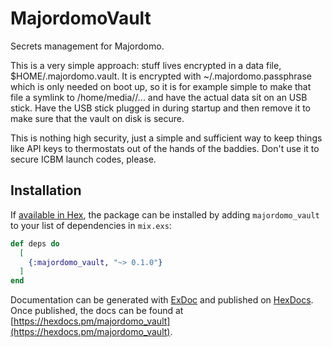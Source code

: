 # MajordomoVault

Secrets management for Majordomo.

This is a very simple approach: stuff lives encrypted in a data file,
$HOME/.majordomo.vault. It is encrypted with ~/.majordomo.passphrase
which is only needed on boot up, so it is for example simple to make
that file a symlink to /home/media/<user>/... and have the actual
data sit on an USB stick. Have the USB stick plugged in during startup
and then remove it to make sure that the vault on disk is secure.

This is nothing high security, just a simple and sufficient way to
keep things like API keys to thermostats out of the hands of the
baddies. Don't use it to secure ICBM launch codes, please.

## Installation

If [available in Hex](https://hex.pm/docs/publish), the package can be installed
by adding `majordomo_vault` to your list of dependencies in `mix.exs`:

```elixir
def deps do
  [
    {:majordomo_vault, "~> 0.1.0"}
  ]
end
```

Documentation can be generated with [ExDoc](https://github.com/elixir-lang/ex_doc)
and published on [HexDocs](https://hexdocs.pm). Once published, the docs can
be found at [https://hexdocs.pm/majordomo_vault](https://hexdocs.pm/majordomo_vault).
